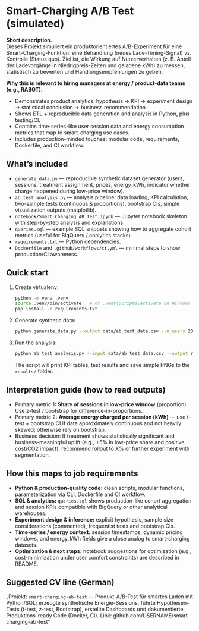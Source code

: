 # Smart-Charging A/B Test (simulated)

**Short description.**  
Dieses Projekt simuliert ein produktorientiertes A/B-Experiment für eine Smart-Charging-Funktion: eine Behandlung (neues Lade-Timing-Signal) vs. Kontrolle (Status quo). Ziel ist, die Wirkung auf Nutzerverhalten (z. B. Anteil der Ladevorgänge in Niedrigpreis-Zeiten und geladene kWh) zu messen, statistisch zu bewerten und Handlungsempfehlungen zu geben.

**Why this is relevant to hiring managers at energy / product-data teams (e.g., RABOT).**  
- Demonstrates product analytics: hypothesis → KPI → experiment design → statistical conclusion → business recommendation.  
- Shows ETL + reproducible data generation and analysis in Python, plus testing/CI.  
- Contains time-series-like user session data and energy consumption metrics that map to smart-charging use cases.  
- Includes production-minded touches: modular code, requirements, Dockerfile, and CI workflow.

## What’s included
- `generate_data.py` — reproducible synthetic dataset generator (users, sessions, treatment assignment, prices, energy_kWh, indicator whether charge happened during low-price window).
- `ab_test_analysis.py` — analysis pipeline: data loading, KPI calculation, two-sample tests (continuous & proportions), bootstrap CIs, simple visualization outputs (matplotlib).
- `notebook/Smart_Charging_AB_Test.ipynb` — Jupyter notebook skeleton with step-by-step analysis and explanations.
- `queries.sql` — example SQL snippets showing how to aggregate cohort metrics (useful for BigQuery / analytics stacks).
- `requirements.txt` — Python dependencies.
- `Dockerfile` and `.github/workflows/ci.yml` — minimal steps to show production/CI awareness.

## Quick start
1. Create virtualenv:
   ```bash
   python -m venv .venv
   source .venv/bin/activate   # or .venv\Scripts\activate on Windows
   pip install -r requirements.txt
   ```
2. Generate synthetic data:
   ```bash
   python generate_data.py --output data/ab_test_data.csv --n_users 20000 --seed 42
   ```
3. Run the analysis:
   ```bash
   python ab_test_analysis.py --input data/ab_test_data.csv --output results
   ```
   The script will print KPI tables, test results and save simple PNGs to the `results/` folder.

## Interpretation guide (how to read outputs)
- Primary metric 1: **Share of sessions in low-price window** (proportion). Use z-test / bootstrap for difference-in-proportions.  
- Primary metric 2: **Average energy charged per session (kWh)** — use t-test + bootstrap CI if data approximately continuous and not heavily skewed; otherwise rely on bootstrap.  
- Business decision: If treatment shows statistically significant and business-meaningful uplift (e.g., +5% in low-price share and positive cost/CO2 impact), recommend rollout to X% or further experiment with segmentation.

## How this maps to job requirements
- **Python & production-quality code:** clean scripts, modular functions, parameterization via CLI, Dockerfile and CI workflow.  
- **SQL & analytics:** `queries.sql` shows production-like cohort aggregation and session KPIs compatible with BigQuery or other analytical warehouses.  
- **Experiment design & inference:** explicit hypothesis, sample size considerations (commented), frequentist tests and bootstrap CIs.  
- **Time-series / energy context:** session timestamps, dynamic pricing windows, and energy_kWh fields give a close analog to smart-charging datasets.  
- **Optimization & next steps:** notebook suggestions for optimization (e.g., cost-minimization under user comfort constraints) are described in README.

## Suggested CV line (German)
„Projekt: `smart-charging-ab-test` — Produkt-A/B-Test für smartes Laden mit Python/SQL; erzeugte synthetische Energie-Sessions, führte Hypothesen-Tests (t-test, z-test, Bootstrap), erstellte Dashboards und dokumentierte Produktions-ready Code (Docker, CI). Link: github.com/USERNAME/smart-charging-ab-test“
